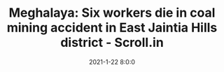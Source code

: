 ---
"title": "Meghalaya: Six workers die in coal mining accident in East Jaintia Hills district - Scroll.in"
"date": "2021-1-22 8:0:0"
"feed_name": "GOOGLENEWSMINING"
"feed_website": "https://news.google.com/search?q=mining%2Bincident&hl=en-US&gl=US&ceid=US:en"
"feed_rss": "https://news.google.com/rss/search?q=mining%2Bincident&hl=en-US&gl=US&ceid=US:en"
"link": "https://scroll.in/latest/984814/meghalaya-six-workers-die-in-coal-mining-accident-in-east-jaintia-hills-district"
"file": "_posts/2021-1-1-15a286c557f47db4d4a24c8d6e5b0825e14412c6.md"
"accident": "1"
"drilling": "1"
"dead": "6"
"injured": "0"
---